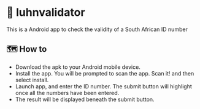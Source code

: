 # 🛂 luhnvalidator
This is a Android app to check the validity of a South African ID number

## 🗺️ How to
- Download the apk to your Android mobile device.
- Install the app. You will be prompted to scan the app. Scan it! and then select install.
- Launch app, and enter the ID number. The submit button will highlight once all the numbers have been entered.
- The result will be displayed beneath the submit button.


